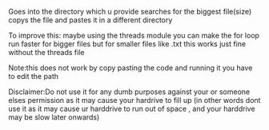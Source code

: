 
Goes into the directory which u provide
searches for the biggest file(size)
copys the file
and pastes it in a different directory

To improve this:
maybe using the threads module you can make the for loop run faster for bigger files
but for smaller files like .txt this works just fine without the threads file




Note:this does not work by copy pasting the code and running it 
you have to edit the path

Disclaimer:Do not use it for any dumb purposes against your or someone elses permission as it may cause your hardrive to fill up 
(in other words dont use it as it may cause ur harddrive to run out of space , and your harddrive may be slow later onwards)

